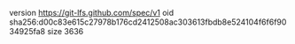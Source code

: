 version https://git-lfs.github.com/spec/v1
oid sha256:d00c83e615c27978b176cd2412508ac303613fbdb8e524104f6f6f9034925fa8
size 3636
